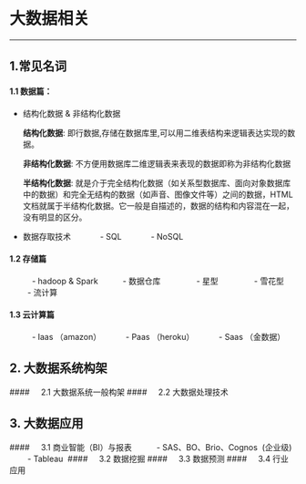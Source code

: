 # 大数据相关
---------
## 1.常见名词
#### 1.1 数据篇：
* 结构化数据 & 非结构化数据

  **结构化数据**: 即行数据,存储在数据库里,可以用二维表结构来逻辑表达实现的数据。

  **非结构化数据**: 不方便用数据库二维逻辑表来表现的数据即称为非结构化数据

  **半结构化数据**: 就是介于完全结构化数据（如关系型数据库、面向对象数据库中的数据）和完全无结构的数据（如声音、图像文件等）之间的数据，HTML文档就属于半结构化数据。它一般是自描述的，数据的结构和内容混在一起，没有明显的区分。


* 数据存取技术
            - SQL
            - NoSQL

#### 1.2 存储篇
          - hadoop & Spark
          - 数据仓库
               - 星型
               - 雪花型
          - 流计算
#### 1.3 云计算篇
          - Iaas （amazon）
          - Paas （heroku）
          - Saas （金数据）
## 2. 大数据系统构架
####     2.1 大数据系统一般构架
####     2.2 大数据处理技术
## 3. 大数据应用
####     3.1 商业智能（BI）与报表
          - SAS、BO、Brio、Cognos  (企业级)
          - Tableau 
####     3.2 数据挖掘
####     3.3 数据预测
####     3.4 行业应用
